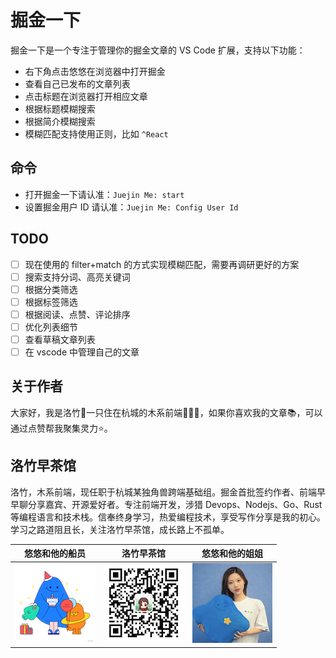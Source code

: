 # 掘金一下

掘金一下是一个专注于管理你的掘金文章的 VS Code 扩展，支持以下功能：

- 右下角点击悠悠在浏览器中打开掘金
- 查看自己已发布的文章列表
- 点击标题在浏览器打开相应文章
- 根据标题模糊搜索
- 根据简介模糊搜索
- 模糊匹配支持使用正则，比如 `^React`

## 命令

- 打开掘金一下请认准：`Juejin Me: start`
- 设置掘金用户 ID 请认准：`Juejin Me: Config User Id`


## TODO

- [ ] 现在使用的 filter+match 的方式实现模糊匹配，需要再调研更好的方案
- [ ] 搜索支持分词、高亮关键词
- [ ] 根据分类筛选
- [ ] 根据标签筛选
- [ ] 根据阅读、点赞、评论排序
- [ ] 优化列表细节
- [ ] 查看草稿文章列表
- [ ] 在 vscode 中管理自己的文章

## 关于作者

大家好，我是洛竹🎋一只住在杭城的木系前端🧚🏻‍♀️，如果你喜欢我的文章📚，可以通过点赞帮我聚集灵力⭐️。

## 洛竹早茶馆

洛竹，木系前端，现任职于杭城某独角兽跨端基础组。掘金首批签约作者、前端早早聊分享嘉宾、开源爱好者。专注前端开发，涉猎 Devops、Nodejs、Go、Rust 等编程语言和技术栈。信奉终身学习，热爱编程技术，享受写作分享是我的初心。学习之路道阻且长，关注洛竹早茶馆，成长路上不孤单。

|      悠悠和他的船员       |       洛竹早茶馆       |      悠悠和他的姐姐       |
| :-----------------------: | :--------------------: | :-----------------------: |
| ![](assets/icon-yoyo.png) | ![](assets/luozhu.png) | ![](assets/icon-girl.png) |
